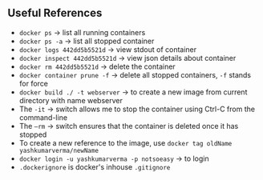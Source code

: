 ## Useful References

- `docker ps` -> list all running containers
- `docker ps -a` -> list all stopped container
- `docker logs 442dd5b5521d` -> view stdout of container
- `docker inspect 442dd5b5521d` -> view json details about container
- `docker rm 442dd5b5521d` -> delete the container
- `docker container prune -f` -> delete all stopped containers, `-f` stands for force
- `docker build ./ -t webserver` -> to create a new image from current directory with name webserver
- The `-it` -> switch allows me to stop the container using Ctrl-C from the command-line
- The `–rm` -> switch ensures that the container is deleted once it has stopped
- To create a new reference to the image, use `docker tag oldName yashkumarverma/newName`
- `docker login -u yashkumarverma -p notsoeasy` -> to login
- `.dockerignore` is docker's inhouse `.gitignore`
